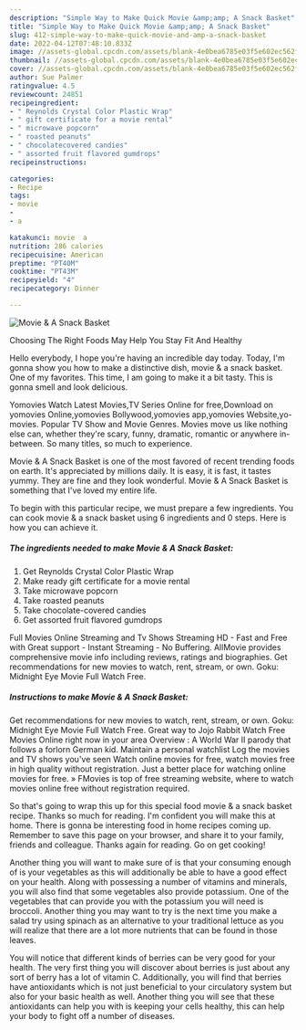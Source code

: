 ```yaml
---
description: "Simple Way to Make Quick Movie &amp;amp; A Snack Basket"
title: "Simple Way to Make Quick Movie &amp;amp; A Snack Basket"
slug: 412-simple-way-to-make-quick-movie-and-amp-a-snack-basket
date: 2022-04-12T07:48:10.833Z
image: //assets-global.cpcdn.com/assets/blank-4e0bea6785e03f5e602ec562f230caae08da540cada707380b4fe1bbebba43da.png
thumbnail: //assets-global.cpcdn.com/assets/blank-4e0bea6785e03f5e602ec562f230caae08da540cada707380b4fe1bbebba43da.png
cover: //assets-global.cpcdn.com/assets/blank-4e0bea6785e03f5e602ec562f230caae08da540cada707380b4fe1bbebba43da.png
author: Sue Palmer
ratingvalue: 4.5
reviewcount: 24851
recipeingredient:
- " Reynolds Crystal Color Plastic Wrap"
- " gift certificate for a movie rental"
- " microwave popcorn"
- " roasted peanuts"
- " chocolatecovered candies"
- " assorted fruit flavored gumdrops"
recipeinstructions:

categories:
- Recipe
tags:
- movie
- 
- a

katakunci: movie  a 
nutrition: 286 calories
recipecuisine: American
preptime: "PT40M"
cooktime: "PT43M"
recipeyield: "4"
recipecategory: Dinner

---
```



![Movie &amp; A Snack Basket](//assets-global.cpcdn.com/assets/blank-4e0bea6785e03f5e602ec562f230caae08da540cada707380b4fe1bbebba43da.png)

Choosing The Right Foods May Help You Stay Fit And Healthy

Hello everybody, I hope you're having an incredible day today. Today, I'm gonna show you how to make a distinctive dish, movie &amp; a snack basket. One of my favorites. This time, I am going to make it a bit tasty. This is gonna smell and look delicious.

Yomovies Watch Latest Movies,TV Series Online for free,Download on yomovies Online,yomovies Bollywood,yomovies app,yomovies Website,yo-movies. Popular TV Show and Movie Genres. Movies move us like nothing else can, whether they&#39;re scary, funny, dramatic, romantic or anywhere in-between. So many titles, so much to experience.

Movie &amp; A Snack Basket is one of the most favored of recent trending foods on earth. It's appreciated by millions daily. It is easy, it is fast, it tastes yummy. They are fine and they look wonderful. Movie &amp; A Snack Basket is something that I've loved my entire life.


To begin with this particular recipe, we must prepare a few ingredients. You can cook movie &amp; a snack basket using 6 ingredients and 0 steps. Here is how you can achieve it.

<!--inarticleads1-->

##### The ingredients needed to make Movie &amp; A Snack Basket:

1. Get  Reynolds Crystal Color Plastic Wrap
1. Make ready  gift certificate for a movie rental
1. Take  microwave popcorn
1. Take  roasted peanuts
1. Take  chocolate-covered candies
1. Get  assorted fruit flavored gumdrops


Full Movies Online Streaming and Tv Shows Streaming HD - Fast and Free with Great support - Instant Streaming - No Buffering. AllMovie provides comprehensive movie info including reviews, ratings and biographies. Get recommendations for new movies to watch, rent, stream, or own. Goku: Midnight Eye Movie Full Watch Free. 

<!--inarticleads2-->

##### Instructions to make Movie &amp; A Snack Basket:



Get recommendations for new movies to watch, rent, stream, or own. Goku: Midnight Eye Movie Full Watch Free. Great way to Jojo Rabbit Watch Free Movies Online right now in your area Overview : A World War II parody that follows a forlorn German kid. Maintain a personal watchlist Log the movies and TV shows you&#39;ve seen Watch online movies for free, watch movies free in high quality without registration. Just a better place for watching online movies for free. » FMovies is top of free streaming website, where to watch movies online free without registration required. 

So that's going to wrap this up for this special food movie &amp; a snack basket recipe. Thanks so much for reading. I'm confident you will make this at home. There is gonna be interesting food in home recipes coming up. Remember to save this page on your browser, and share it to your family, friends and colleague. Thanks again for reading. Go on get cooking!

Another thing you will want to make sure of is that your consuming enough of is your vegetables as this will additionally be able to have a good effect on your health. Along with possessing a number of vitamins and minerals, you will also find that some vegetables also provide potassium. One of the vegetables that can provide you with the potassium you will need is broccoli. Another thing you may want to try is the next time you make a salad try using spinach as an alternative to your traditional lettuce as you will realize that there are a lot more nutrients that can be found in those leaves.

You will notice that different kinds of berries can be very good for your health. The very first thing you will discover about berries is just about any sort of berry has a lot of vitamin C. Additionally, you will find that berries have antioxidants which is not just beneficial to your circulatory system but also for your basic health as well. Another thing you will see that these antioxidants can help you with is keeping your cells healthy, this can help your body to fight off a number of diseases.
